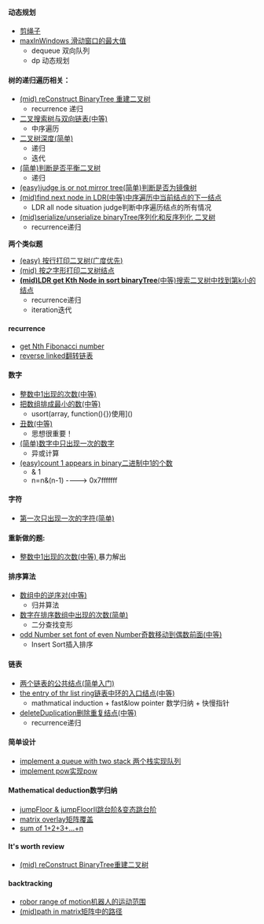 ####  动态规划
- [剪绳子]()
- [maxInWindows                   滑动窗口的最大值]()
	- dequeue 					 双向队列
	- dp 						 动态规划


#### 树的递归遍历相关：
- [(mid) reConstruct BinaryTree     重建二叉树]()
	- recurrence					递归
- [二叉搜索树与双向链表(中等)]()
  - 中序遍历
- [二叉树深度(简单)]()
	- 递归
	- 迭代
- [(简单)判断是否平衡二叉树]()
	- 递归
- [(easy)judge is or not mirror tree(简单)判断是否为镜像树]()
- [(mid)find next node in LDR(中等)中序遍历中当前结点的下一结点]()
	- LDR all node situation judge判断中序遍历结点的所有情况
- [(mid)serialize/unserialize binaryTree序列化和反序列化 二叉树]()
	- recurrence递归

**两个类似题**
- [(easy) 按行打印二叉树(广度优先)]()
- [(mid) 按之字形打印二叉树结点]()
- [__(mid)LDR get Kth Node in sort binaryTree__(中等)搜索二叉树中找到第k小的结点]()
	- recurrence递归
	- iteration迭代

#### recurrence
- [get Nth Fibonacci number ]()
- [reverse linked翻转链表]()

#### 数字
- [整数中1出现的次数(中等)]()
- [把数组排成最小的数(中等)]()
	- usort(array, function(){})使用]()
- [丑数(中等)]()
	- 思想很重要！
- [(简单)数字中只出现一次的数字]()
	- 异或计算
- [(easy)count 1 appears in binary二进制中1的个数]()
	- & 1                            
	- n=n&(n-1)  ----> 0x7fffffff 

#### 字符
- [第一次只出现一次的字符(简单)]()

#### 重新做的题:
- [整数中1出现的次数(中等) ]()
    暴力解出

#### 排序算法
- [数组中的逆序对(中等)]()
	- 归并算法
- [数字在排序数组中出现的次数(简单)]()
	- 二分查找变形
- [odd Number set font of even Number奇数移动到偶数前面(中等)]()
	- Insert Sort插入排序

#### 链表
- [两个链表的公共结点(简单入门)]()
- [the entry of thr list ring链表中环的入口结点(中等)]()
	- mathmatical induction + fast&low pointer  数学归纳 + 快慢指针
- [deleteDuplication删除重复结点(中等)]()
	- recurrence递归

#### 简单设计
- [implement a queue with two stack 两个栈实现队列]()
- [implement pow实现pow]()

#### Mathematical deduction数学归纳
- [jumpFloor & jumpFloorII跳台阶&变态跳台阶]()
- [matrix overlay矩阵覆盖]()
- [sum of 1+2+3+...+n]()

#### It's worth review
- [(mid) reConstruct BinaryTree重建二叉树]()

#### backtracking							
- [robor range of motion机器人的运动范围]()
- [(mid)path in matrix矩阵中的路径]()